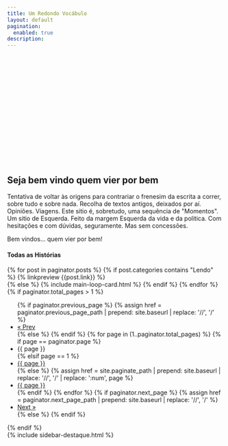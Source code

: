 ```yaml
---
title: Um Redondo Vocábulo
layout: default
pagination:
  enabled: true
description:
---
```



<div class="container">
    <div class="row remove-site-content-margin">
    <div class="col-md-12">
        <div class="card border-0 mb-4 box-shadow">   
            <div class="topfirstimage" 
            style="background-image: url(/assets/images/blog.jpg); height: 250px; background-size: cover; background-repeat:no-repeat;">
            </div>     
        <div class="card-body px-0 pb-0 d-flex flex-column align-items-start">
            <h2 class="h4 font-weight-bold">Seja bem vindo quem vier por bem</h2>
            <p>
                Tentativa de voltar às origens para contrariar o frenesim da
                escrita a correr, sobre tudo e sobre nada. 
                <!--  -->
                Recolha de textos antigos, deixados por aí.
                Opiniões. Viagens. 
                <!--  -->
                Este sitio é, sobretudo, uma sequência de "Momentos".
                <!--  -->
                Um sitio de Esquerda. Feito da margem Esquerda da
                vida e da politica. Com hesitações e com dúvidas, seguramente. 
                Mas sem concessões.
            </p>
            <p>Bem vindos... quem vier por bem!</p>
        </div>
    </div>
    </div>
    </div>
    <!--  -->
    <div class="row mt-3">
        <div class="col-md-8 main-loop">
            <h4 class="font-weight-bold spanborder"><span>Todas as Histórias</span></h4>
            <!--  -->
            <!-- List of posts -->
            {% for post in paginator.posts %}
                {% if post.categories contains "Lendo" %}
                    {% linkpreview {{post.link}} %}
                    <br>
                {% else %}
                    {% include main-loop-card.html %}
                {% endif %}
            {% endfor %}
            <!--  -->
            <!-- Pagination links -->
            <div class="mt-5">
                {% if paginator.total_pages > 1 %}
                <ul class="pagination"> 
                    {% if paginator.previous_page %}
                        {% assign href = paginator.previous_page_path | prepend: site.baseurl | replace: '//', '/' %}
                        <li class="page-item"><a class="page-link" href="{{ href }}">&laquo; Prev</a></li>
                    {% else %}
                        <!-- <li class="page-item disabled"><span class="prev page-link">&laquo;</span></li> -->
                    {% endif %}
                    <!--  -->
                    {% for page in (1..paginator.total_pages) %}
                        {% if page == paginator.page %}
                            <li class="page-item disabled"><span class="webjeda page-link">{{ page }}</span></li>
                        {% elsif page == 1 %}
                            <li class="page-item"><a class="page-link" href="{{site.baseurl}}/">{{ page }}</a></li>
                        {% else %}
                            {% assign href = site.paginate_path | prepend: site.baseurl | replace: '//', '/' | replace: ':num', page %}
                            <li class="page-item"><a class="page-link" href="{{ href }}">{{ page }}</a></li>
                        {% endif %}
                    {% endfor %}
                    <!--  -->
                    {% if paginator.next_page %}
                        {% assign href = paginator.next_page_path | prepend: site.baseurl | replace: '//', '/' %}
                        <li class="page-item"><a class="page-link" href="{{ href }}">Next &raquo;</a></li>
                    {% else %}
                        <!-- <li class="page-item disabled"><span class="next page-link">&raquo;</span></li> -->
                    {% endif %}
                </ul>
                {% endif %}      
            </div>
        </div>
        <!--  -->
        <!-- Temas -->
        <div class="col-md-4">
            {% include sidebar-destaque.html %}    
        </div>
    </div>


</div>